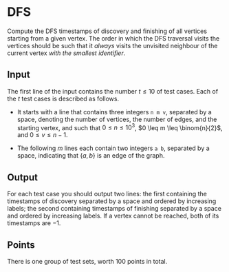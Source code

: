 # DFS

Compute the DFS timestamps of discovery and finishing of all vertices
starting from a given vertex. The order in which the DFS traversal
visits the vertices should be such that it *always* visits the unvisited
neighbour of the current vertex *with the smallest identifier*.

## Input

The first line of the input contains the number $t \leq 10$ of test
cases. Each of the $t$ test cases is described as follows.

-   It starts with a line that contains three integers `n m v`,
    separated by a space, denoting the number of vertices, the number of
    edges, and the starting vertex, and such that $0 \leq n \leq 10^3$,
    $0
          \leq m \leq \binom{n}{2}$, and $0 \leq v \leq n - 1$.

-   The following $m$ lines each contain two integers `a b`, separated
    by a space, indicating that $\{a, b\}$ is an edge of the graph.

## Output

For each test case you should output two lines: the first containing the
timestamps of discovery separated by a space and ordered by increasing
labels; the second containing timestamps of finishing separated by a
space and ordered by increasing labels. If a vertex cannot be reached,
both of its timestamps are $-1$.

## Points

There is one group of test sets, worth $100$ points in total.